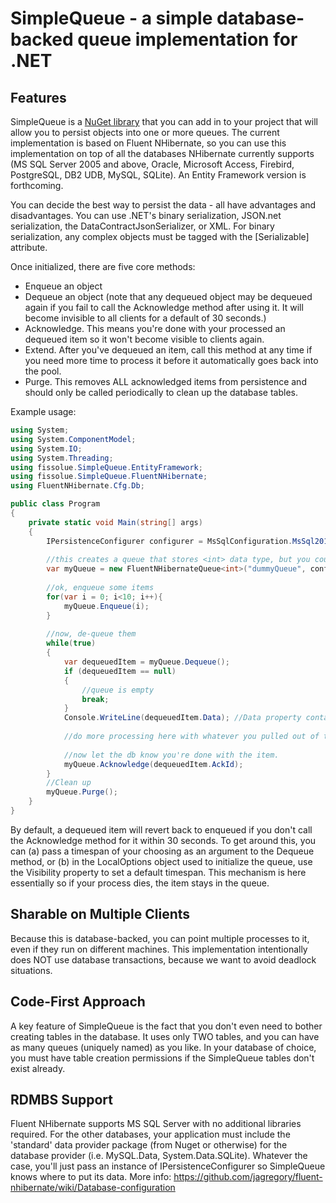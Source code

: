 SimpleQueue - a simple database-backed queue implementation for .NET
====================================================================

Features
--------
SimpleQueue is a [NuGet library](https://www.nuget.org/packages/fissolue.SimpleQueue/) that you can add in to your project that will allow you to persist objects into one or more queues.  The current implementation is based on Fluent NHibernate, so you can use this implementation on top of all the databases NHibernate currently supports (MS SQL Server 2005 and above, Oracle, Microsoft Access, Firebird, PostgreSQL, DB2 UDB, MySQL, SQLite).  An Entity Framework version is forthcoming.

You can decide the best way to persist the data - all have advantages and disadvantages.  You can use .NET's binary serialization, JSON.net serialization, the DataContractJsonSerializer, or XML.  For binary serialization, any complex objects must be tagged with the [Serializable] attribute.

Once initialized, there are five core methods:

* Enqueue an object
* Dequeue an object (note that any dequeued object may be dequeued again if you fail to call the Acknowledge method after using it.  It will become invisible to all clients for a default of 30 seconds.)
* Acknowledge.  This means you're done with your processed an dequeued item so it won't become visible to clients again.
* Extend.  After you've dequeued an item, call this method at any time if you need more time to process it before it automatically goes back into the pool.
* Purge.  This removes ALL acknowledged items from persistence and should only be called periodically to clean up the database tables.

Example usage:

```csharp
using System;
using System.ComponentModel;	
using System.IO;
using System.Threading;
using fissolue.SimpleQueue.EntityFramework;
using fissolue.SimpleQueue.FluentNHibernate;
using FluentNHibernate.Cfg.Db;

public class Program
{
    private static void Main(string[] args)
    {
	    IPersistenceConfigurer configurer = MsSqlConfiguration.MsSql2012.ConnectionString("Server=myServerAddress;Database=myDataBase;User Id=myUsername;Password=myPassword;");
		
		//this creates a queue that stores <int> data type, but you could replace it with anything that will serialize. 
		var myQueue = new FluentNHibernateQueue<int>("dummyQueue", configurer, true, new LocalOptions<int> {SerializationType = SerializationTypeEnum.NewtonsoftJson});
		
		//ok, enqueue some items
		for(var i = 0; i<10; i++){
		    myQueue.Enqueue(i);
		}
		
		//now, de-queue them
		while(true)
		{
		    var dequeuedItem = myQueue.Dequeue();
			if (dequeuedItem == null)
			{
				//queue is empty
				break;
			}
			Console.WriteLine(dequeuedItem.Data); //Data property contains the values
			
			//do more processing here with whatever you pulled out of the queue
			
			//now let the db know you're done with the item.
			myQueue.Acknowledge(dequeuedItem.AckId);
		}
		//Clean up
		myQueue.Purge();
	}
}            
```

By default, a dequeued item will revert back to enqueued if you don't call the Acknowledge method for it within 30 seconds.  To get around this, you can (a) pass a timespan of your choosing as an argument to the Dequeue method, or (b) in the LocalOptions object used to initialize the queue, use the Visibility property to set a default timespan.  This mechanism is here essentially so if your process dies, the item stays in the queue.

Sharable on Multiple Clients
----------------------------
Because this is database-backed, you can point multiple processes to it, even if they run on different machines.  This implementation intentionally does NOT use database transactions, because we want to avoid deadlock situations.

Code-First Approach
-------------------
A key feature of SimpleQueue is the fact that you don't even need to bother creating tables in the database.  It uses only TWO tables, and you can have as many queues (uniquely named) as you like.  In your database of choice, you must have table creation permissions if the SimpleQueue tables don't exist already.

RDMBS Support
-------------
Fluent NHibernate supports MS SQL Server with no additional libraries required.  For the other databases, your application must include the 'standard' data provider package (from Nuget or otherwise) for the database provider (i.e. MySQL.Data, System.Data.SQLite).  Whatever the case, you'll just pass an instance of IPersistenceConfigurer so SimpleQueue knows where to put its data.  More info: https://github.com/jagregory/fluent-nhibernate/wiki/Database-configuration
